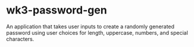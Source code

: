 # wk3-password-gen
An application that takes user inputs to create a randomly generated password using user choices for length, uppercase, numbers, and special characters.
